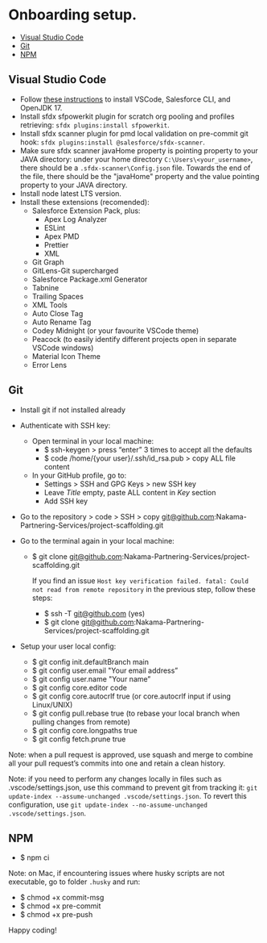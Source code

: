 # Onboarding setup.

- [Visual Studio Code](#visual-studio-code)
- [Git](#git)
- [NPM](#npm)

## Visual Studio Code

- Follow [these instructions](https://developer.salesforce.com/tools/vscode/en/getting-started/install) to install VSCode, Salesforce CLI, and OpenJDK 17.
- Install sfdx sfpowerkit plugin for scratch org pooling and profiles retrieving: `sfdx plugins:install sfpowerkit`.
- Install sfdx scanner plugin for pmd local validation on pre-commit git hook: `sfdx plugins:install @salesforce/sfdx-scanner`.
- Make sure sfdx scanner javaHome property is pointing property to your JAVA directory: under your home directory `C:\Users\<your_username>`, there should be a `.sfdx-scanner\Config.json` file. Towards the end of the file, there should be the "javaHome" property and the value pointing property to your JAVA directory.
- Install node latest LTS version.
- Install these extensions (recomended):
  - Salesforce Extension Pack, plus:
    - Apex Log Analyzer
    - ESLint
    - Apex PMD
    - Prettier
    - XML
  - Git Graph
  - GitLens-Git supercharged
  - Salesforce Package.xml Generator
  - Tabnine
  - Trailing Spaces
  - XML Tools
  - Auto Close Tag
  - Auto Rename Tag
  - Codey Midnight (or your favourite VSCode theme)
  - Peacock (to easily identify different projects open in separate VSCode windows)
  - Material Icon Theme
  - Error Lens

## Git

- Install git if not installed already
- Authenticate with SSH key:
  - Open terminal in your local machine:
    - $ ssh-keygen > press “enter” 3 times to accept all the defaults
    - $ code /home/{your user}/.ssh/id_rsa.pub > copy ALL file content
  - In your GitHub profile, go to:
    - Settings > SSH and GPG Keys > new SSH key
    - Leave _Title_ empty, paste ALL content in _Key_ section
    - Add SSH key
- Go to the repository > code > SSH > copy git@github.com:Nakama-Partnering-Services/project-scaffolding.git
- Go to the terminal again in your local machine:

  - $ git clone git@github.com:Nakama-Partnering-Services/project-scaffolding.git

    If you find an issue `Host key verification failed. fatal: Could not read from remote repository` in the previous step, follow these steps:

    - $ ssh -T git@github.com (yes)
    - $ git clone git@github.com:Nakama-Partnering-Services/project-scaffolding.git

- Setup your user local config:
  - $ git config init.defaultBranch main
  - $ git config user.email "Your email address”
  - $ git config user.name "Your name”
  - $ git config core.editor code
  - $ git config core.autocrlf true (or core.autocrlf input if using Linux/UNIX)
  - $ git config pull.rebase true (to rebase your local branch when pulling changes from remote)
  - $ git config core.longpaths true
  - $ git config fetch.prune true

Note: when a pull request is approved, use squash and merge to combine all your pull request’s commits into one and retain a clean history.

Note: if you need to perform any changes locally in files such as .vscode/settings.json, use this command to prevent git from tracking it: `git update-index --assume-unchanged .vscode/settings.json`. To revert this configuration, use `git update-index --no-assume-unchanged .vscode/settings.json`.

## NPM

- $ npm ci

Note: on Mac, if encountering issues where husky scripts are not executable, go to folder `.husky` and run:

- $ chmod +x commit-msg
- $ chmod +x pre-commit
- $ chmod +x pre-push

Happy coding!
